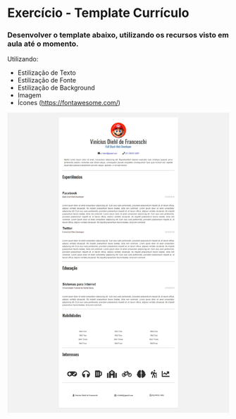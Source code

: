 # Exercício - Template Currículo

### Desenvolver o template abaixo, utilizando os recursos visto em aula até o momento.
Utilizando:  
  - Estilização de Texto
  - Estilização de Fonte
  - Estilização de Background
  - Imagem
  - Ícones (https://fontawesome.com/)

![alt text](https://github.com/V1n1c1us/aula-curriculo-template/blob/master/img/curriculo-vitae.jpg)
